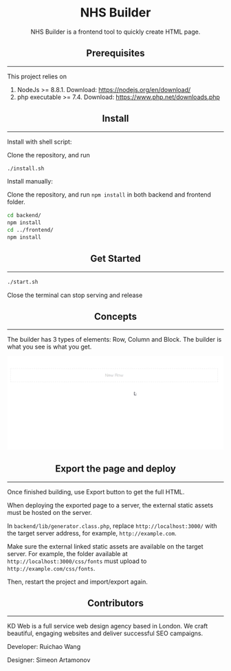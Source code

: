 <div align="center">
  <h1>NHS Builder</h1>
  <p>NHS Builder is a frontend tool to quickly create HTML page.</p>
</div>

<h2 align="center">Prerequisites</h2>

---


This project relies on

1. NodeJs >= 8.8.1. Download: https://nodejs.org/en/download/
2. php executable >= 7.4. Download: https://www.php.net/downloads.php

<h2 align="center">Install</h2>

---


Install with shell script:

Clone the repository, and run
```bash
./install.sh
```

Install manually:

Clone the repository, and run `npm install` in both backend and frontend folder.
```bash
cd backend/
npm install
cd ../frontend/
npm install
```

<h2 align="center">Get Started</h2>

---


```bash
./start.sh
```

Close the terminal can stop serving and release

<h2 align="center">Concepts</h2>

---


The builder has 3 types of elements: Row, Column and Block. The builder is what you see is what you get.

![](demo_basic.gif)


<h2 align="center">Export the page and deploy</h2>

---


Once finished building, use Export button to get the full HTML.

When deploying the exported page to a server, the external static assets must be hosted on the server.

In `backend/lib/generator.class.php`, replace `http://localhost:3000/` with the target server address, for example, `http://example.com`.

Make sure the external linked static assets are available on the target server. For example, the folder available at `http://localhost:3000/css/fonts` must upload to `http://example.com/css/fonts`.

Then, restart the project and import/export again.

<h2 align="center">Contributors</h2>

---

KD Web is a full service web design agency based in London. We craft beautiful, engaging websites and deliver successful SEO campaigns.

Developer: Ruichao Wang

Designer: Simeon Artamonov

